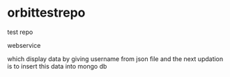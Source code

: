 # orbittestrepo
test repo

webservice 

which display data by giving username from json file and the next updation is to insert this data into mongo db 
